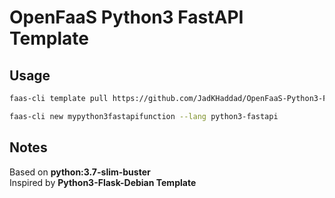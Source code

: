 # OpenFaaS Python3 FastAPI Template

## Usage
```sh
faas-cli template pull https://github.com/JadKHaddad/OpenFaaS-Python3-FastAPI-Template

faas-cli new mypython3fastapifunction --lang python3-fastapi
```

## Notes
Based on **python:3.7-slim-buster**<br>
Inspired by **Python3-Flask-Debian Template**